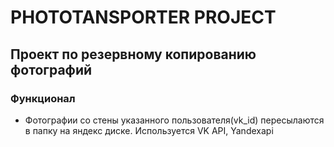 # PHOTOTANSPORTER PROJECT
## Проект по резервному копированию фотографий
### Функционал
- Фотографии со стены указанного пользователя(vk_id)
пересылаются в папку на яндекс диске. Используется VK API, Yandexapi
